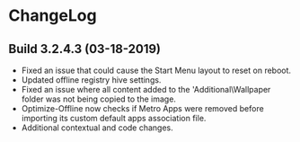 # ChangeLog #

## Build 3.2.4.3 (03-18-2019) ##

- Fixed an issue that could cause the Start Menu layout to reset on reboot.
- Updated offline registry hive settings.
- Fixed an issue where all content added to the 'Additional\Wallpaper folder was not being copied to the image.
- Optimize-Offline now checks if Metro Apps were removed before importing its custom default apps association file.
- Additional contextual and code changes.